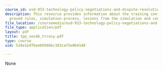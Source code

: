 ```yaml
---
course_id: esd-933-technology-policy-negotiations-and-dispute-resolution-spring-2005
description: This resource provides information about the training conflict, simulation
  ground rules, simulation process, lessons from the simulation and conflict styles.
file_location: /coursemedia/esd-933-technology-policy-negotiations-and-dispute-resolution-spring-2005/526e1edf6ee60566bc103caf5e064148_tpp_ses4b_trcosy.pdf
file_type: application/pdf
layout: pdf
title: tpp_ses4b_trcosy.pdf
type: course
uid: 526e1edf6ee60566bc103caf5e064148

---
```

None